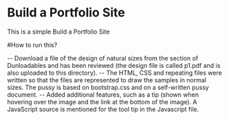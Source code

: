 # Build a Portfolio Site

This is a simple Build a Portfolio Site

#How to run this? 

-- Download a file of the design of natural sizes from the section of Dunloadables and has been reviewed (the design file is called p1.pdf and is also uploaded to this directory).
-- The HTML, CSS and repeating files were written so that the files are represented to draw the samples in normal sizes. The pussy is based on bootstrap.css and on a self-written pussy document.
-- Added additional features, such as a tip (shown when hovering over the image and the link at the bottom of the image). A JavaScript source is mentioned for the tool tip in the Javascript file.